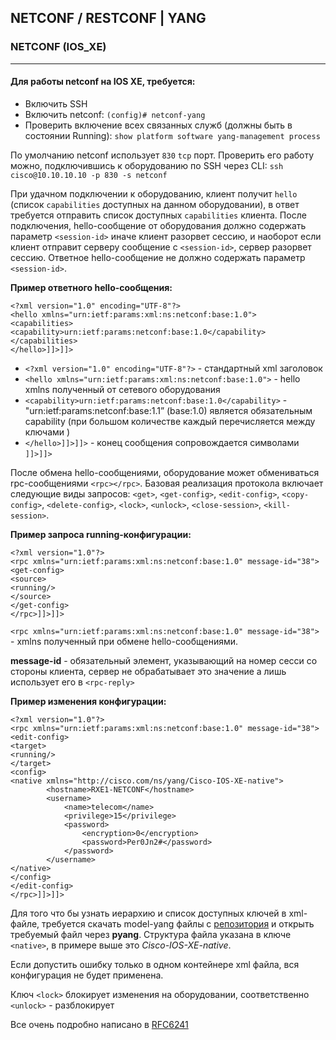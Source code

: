 ## NETCONF / RESTCONF | YANG

### NETCONF (IOS_XE)
----
#### Для работы netconf на IOS XE, требуется:
* Включить SSH 
* Включить netconf:  ```(config)# netconf-yang```
* Проверить включение всех связанных служб (должны быть в состоянии Running):  ```show platform software yang-management process```

По умолчанию netconf использует `830` `tcp` порт.
Проверить его работу можно, подключившись к оборудованию по SSH через CLI:
```ssh cisco@10.10.10.10 -p 830 -s netconf```

При удачном подключении к оборудованию, клиент получит `hello` (список `capabilities` доступных на данном оборудовании), в ответ требуется отправить список доступных `capabilities` клиента.
После подключения, hello-сообщение от оборудования должно содержать параметр `<session-id>` иначе клиент разорвет сессию, и наоборот если клиент отправит серверу сообщение с `<session-id>`, сервер разорвет сессию. Ответное hello-сообщение не должно содержать параметр `<session-id>`.

**Пример ответного hello-сообщения:**
```
<?xml version="1.0" encoding="UTF-8"?> 
<hello xmlns="urn:ietf:params:xml:ns:netconf:base:1.0">
<capabilities>
<capability>urn:ietf:params:netconf:base:1.0</capability>
</capabilities>
</hello>]]>]]>
```

* ```<?xml version="1.0" encoding="UTF-8"?>```  - стандартный xml заголовок
* ```<hello xmlns="urn:ietf:params:xml:ns:netconf:base:1.0">``` - hello xmlns полученный от сетевого оборудования
* ```<capability>urn:ietf:params:netconf:base:1.0</capability>``` -  "urn:ietf:params:netconf:base:1.1” (base:1.0) является обязательным capability (при большом количестве каждый перечисляется между ключами <capability></capability>)
* ```</hello>]]>]]>``` - конец сообщения сопровождается символами ```]]>]]>```

После обмена hello-сообщениями, оборудование может обмениваться rpc-сообщениями `<rpc></rpc>`. Базовая реализация протокола включает следующие виды запросов: 
`<get>`, `<get-config>`, `<edit-config>`, `<copy-config>`, `<delete-config>`, `<lock>`, `<unlock>`, `<close-session>`, `<kill-session>`.  

**Пример запроса running-конфигурации:**
```
<?xml version="1.0"?>
<rpc xmlns="urn:ietf:params:xml:ns:netconf:base:1.0" message-id="38">
<get-config>
<source>
<running/>
</source>
</get-config>
</rpc>]]>]]>
```

`<rpc xmlns="urn:ietf:params:xml:ns:netconf:base:1.0" message-id="38">` - xmlns полученный при обмене hello-сообщениями.

**message-id**  - обязательный элемент, указывающий на номер сесси со стороны клиента, сервер не обрабатывает это значение а лишь использует его в `<rpc-reply>`

**Пример изменения конфигурации:**
```
<?xml version="1.0"?>
<rpc xmlns="urn:ietf:params:xml:ns:netconf:base:1.0" message-id="38">
<edit-config>
<target>
<running/>
</target>
<config>
<native xmlns="http://cisco.com/ns/yang/Cisco-IOS-XE-native">
		<hostname>RXE1-NETCONF</hostname>
		<username>
			<name>telecom</name>
			<privilege>15</privilege>
			<password>
				<encryption>0</encryption>
				<password>Per0Jn2#</password>
			</password>
		</username>
</native>
</config>
</edit-config>
</rpc>]]>]]>
```

Для того что бы узнать иерархию и  список доступных ключей в xml-файле, требуется скачать model-yang файлы с [репозитория](https://github.com/YangModels/yang) и открыть требуемый файл через **pyang**.
Структура файла указана в ключе `<native>`, в примере выше это *Cisco-IOS-XE-native*.

Если допустить ошибку только в одном контейнере xml файла, вся конфигурация не будет применена.

Ключ `<lock>` блокирует изменения на оборудовании, соответственно `<unlock>` - разблокирует

Все очень подробно написано в [RFC6241](https://tools.ietf.org/html/rfc6241)
